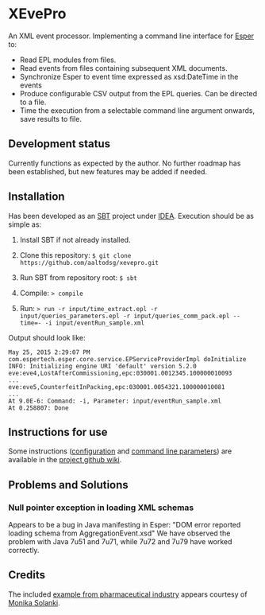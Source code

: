 # XEvePro

An XML event processor. Implementing a command line interface for [Esper](http://www.espertech.com/) to:
* Read EPL modules from files.
* Read events from files containing subsequent XML documents.
* Synchronize Esper to event time expressed as xsd:DateTime in the events
* Produce configurable CSV output from the EPL queries. Can be directed to a file.
* Time the execution from a selectable command line argument onwards, save results to file.

## Development status

Currently functions as expected by the author. No further roadmap has been established, but new features may be added if needed.

## Installation

Has been developed as an [SBT](http://www.scala-sbt.org/) project under [IDEA](https://www.jetbrains.com/idea/). Execution should be as simple as:

1) Install SBT if not already installed.

2) Clone this repository: `$ git clone https://github.com/aaltodsg/xevepro.git`

3) Run SBT from repository root: `$ sbt`

4) Compile: `> compile`

5) Run: `> run -r input/time_extract.epl -r input/queries_parameters.epl -r input/queries_comm_pack.epl --time=- -i input/eventRun_sample.xml`

Output should look like:

    May 25, 2015 2:29:07 PM com.espertech.esper.core.service.EPServiceProviderImpl doInitialize
    INFO: Initializing engine URI 'default' version 5.2.0
    eve:eve4,LostAfterCommissioning,epc:030001.0012345.100000010093
    ...
	eve:eve5,CounterfeitInPacking,epc:030001.0054321.100000010081
	...
	At 9.0E-6: Command: -i, Parameter: input/eventRun_sample.xml
	At 0.258807: Done

## Instructions for use

Some instructions ([configuration](https://github.com/aaltodsg/xevepro/wiki/Configuration) and [command line parameters](https://github.com/aaltodsg/xevepro/wiki/Command-line-parameters)) are available in the [project github wiki](https://github.com/aaltodsg/xevepro/wiki).

## Problems and Solutions

### Null pointer exception in loading XML schemas

Appears to be a bug in Java manifesting in Esper: "DOM error reported
loading schema from AggregationEvent.xsd" We have observed the problem
with Java 7u51 and 7u71, while 7u72 and 7u79 have worked correctly. 

## Credits

The included [example from pharmaceutical industry](http://windermere.aston.ac.uk/~solankm2/papers/MonikaSolankiISWC2014.pdf) appears courtesy of [Monika Solanki](http://www.monikasolanki.com).
